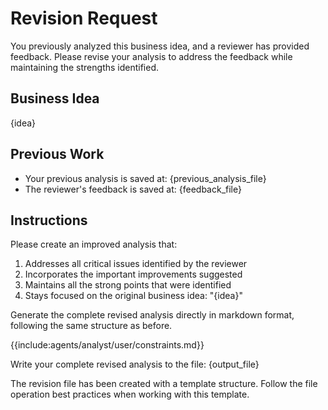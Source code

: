 # Revision Request

You previously analyzed this business idea, and a reviewer has provided feedback. Please revise your analysis to address the feedback while maintaining the strengths identified.

## Business Idea

{idea}

## Previous Work

- Your previous analysis is saved at: {previous_analysis_file}
- The reviewer's feedback is saved at: {feedback_file}

## Instructions

Please create an improved analysis that:

1. Addresses all critical issues identified by the reviewer
2. Incorporates the important improvements suggested
3. Maintains all the strong points that were identified
4. Stays focused on the original business idea: "{idea}"

Generate the complete revised analysis directly in markdown format, following the same structure as before.

{{include:agents/analyst/user/constraints.md}}

Write your complete revised analysis to the file: {output_file}

The revision file has been created with a template structure.
Follow the file operation best practices when working with this template.
